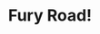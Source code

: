 ---
layout: page
title: Fury Road!
description: Shoot and smash enemies
img: assets/img/FuryRoadIcon.png
importance: 4
category: Twenty Games
redirect: https://apps.apple.com/us/app/fury-road/id1552200197
related_publications: false
---